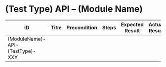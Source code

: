 # (Test Type) API – (Module Name)

| ID                              | Title                                       | Precondition                        | Steps                                                         | Expected Result                           | Actual Result | Status |
|---------------------------------|---------------------------------------------|-------------------------------------|---------------------------------------------------------------|-------------------------------------------|---------------|--------|
| (ModuleName)-API-(TestType)-XXX |       |         |  |  |               |        |
